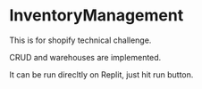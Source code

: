 # InventoryManagement

This is for shopify technical challenge.

CRUD and warehouses are implemented.

It can be run direcltly on Replit, just hit run button.
